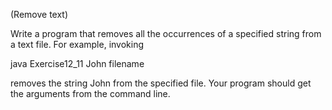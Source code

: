 (Remove text) 

Write a program that removes all the occurrences of a specified string from a text file. For example, invoking

java Exercise12_11 John filename

removes the string John from the specified file. Your program should get the arguments from the command line.